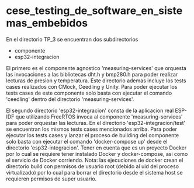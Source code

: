 # cese_testing_de_software_en_sistemas_embebidos


En el directorio TP_3 se encuentran dos subdirectorios
- componente
- esp32-integracion

El primero es el componente agnostico 'measuring-services' que orquesta las invocaciones a las bibliotecas dht.h y bmp280.h para poder realizar lecturas de presion y temperatura. Este directorio ademas incluye los tests cases realizados con CMock, Ceedling y Unity. Para poder ejecutar los tests cases de este componente solo basta con ejecutar el comando 'ceedling' dentro del directorio 'measuring-services'.

El segundo directorio 'esp32-integracion' consta de la aplicacion real ESP-IDF que utilizando FreeRTOS invoca al componente 'measuring-services' para poder orquestar las lecturas. En el directorio 'esp32-integracion/test' se encuentran los mismos tests cases mencionados arriba. Para poder ejecutar los tests cases y lanzar el proceso de building del componente solo basta con ejecutar el comando 'docker-compose up' desde el directorio 'esp32-integracion'. Tener en cuenta que es un proyecto Docker por lo cual se requiere tener instalado Docker y docker-compose, asi como el servicio de Docker corriendo. 
Nota: las ejecuciones de docker crean el directorio build con permisos de usuario root (debido al uid del proceso virtualizado) por lo cual para borrar el directorio desde el sistema host se requieren permisos de super usuario.